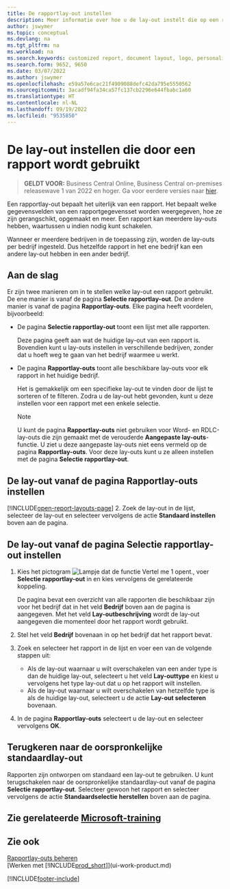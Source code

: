 ```yaml
---
title: De rapportlay-out instellen
description: Meer informatie over hoe u de lay-out instelt die op een rapport wordt gebruikt bij het bekijken en afdrukken van een rapport.
author: jswymer
ms.topic: conceptual
ms.devlang: na
ms.tgt_pltfrm: na
ms.workload: na
ms.search.keywords: customized report, document layout, logo, personalize
ms.search.form: 9652, 9650
ms.date: 03/07/2022
ms.author: jswymer
ms.openlocfilehash: e59a57e6cac21f4909088defc42da795e5550562
ms.sourcegitcommit: 3acadf94fa34ca57fc137cb2296e644fbabc1a60
ms.translationtype: HT
ms.contentlocale: nl-NL
ms.lasthandoff: 09/19/2022
ms.locfileid: "9535850"
---
```

# <a name="setting-the-layout-used-by-a-report"></a>De lay-out instellen die door een rapport wordt gebruikt

> **GELDT VOOR:** Business Central Online, Business Central on-premises releasewave 1 van 2022 en hoger. Ga voor eerdere versies naar [hier](ui-how-change-layout-currently-used-report.md).

Een rapportlay-out bepaalt het uiterlijk van een rapport. Het bepaalt welke gegevensvelden van een rapportgegevensset worden weergegeven, hoe ze zijn gerangschikt, opgemaakt en meer. Een rapport kan meerdere lay-outs hebben, waartussen u indien nodig kunt schakelen.

Wanneer er meerdere bedrijven in de toepassing zijn, worden de lay-outs per bedrijf ingesteld. Dus hetzelfde rapport in het ene bedrijf kan een andere lay-out hebben in een ander bedrijf.

## <a name="get-started"></a>Aan de slag

Er zijn twee manieren om in te stellen welke lay-out een rapport gebruikt. De ene manier is vanaf de pagina **Selectie rapportlay-out**. De andere manier is vanaf de pagina **Rapportlay-outs**. Elke pagina heeft voordelen, bijvoorbeeld: 

- De pagina **Selectie rapportlay-out** toont een lijst met alle rapporten.

  Deze pagina geeft aan wat de huidige lay-out van een rapport is. Bovendien kunt u lay-outs instellen in verschillende bedrijven, zonder dat u hoeft weg te gaan van het bedrijf waarmee u werkt.

- De pagina **Rapportlay-outs** toont alle beschikbare lay-outs voor elk rapport in het huidige bedrijf.

  Het is gemakkelijk om een specifieke lay-out te vinden door de lijst te sorteren of te filteren. Zodra u de lay-out hebt gevonden, kunt u deze instellen voor een rapport met een enkele selectie.

  > [!NOTE]
  > U kunt de pagina **Rapportlay-outs** niet gebruiken voor Word- en RDLC-lay-outs die zijn gemaakt met de verouderde **Aangepaste lay-outs**-functie. U ziet u deze aangepaste lay-outs niet eens vermeld op de pagina **Rapportlay-outs**. Voor deze lay-outs kunt u ze alleen instellen met de pagina **Selectie rapportlay-out**.

## <a name="set-the-layout-from-the-report-layouts-page"></a>De lay-out vanaf de pagina Rapportlay-outs instellen

[!INCLUDE[open-report-layouts-page](includes/open-report-layouts-page.md)]
2. Zoek de lay-out in de lijst, selecteer de lay-out en selecteer vervolgens de actie **Standaard instellen** boven aan de pagina.

## <a name="set-the-layout-from-report-layout-selection-page"></a>De lay-out vanaf de pagina Selectie rapportlay-out instellen

1. Kies het pictogram ![Lampje dat de functie Vertel me 1 opent.](media/ui-search/search_small.png "Vertel me wat u wilt doen"), voer **Selectie rapportlay-out** in en kies vervolgens de gerelateerde koppeling.
  
   De pagina bevat een overzicht van alle rapporten die beschikbaar zijn voor het bedrijf dat in het veld **Bedrijf** boven aan de pagina is aangegeven. Met het veld **Lay-outbeschrijving** wordt de lay-out aangegeven die momenteel door het rapport wordt gebruikt.
2. Stel het veld **Bedrijf** bovenaan in op het bedrijf dat het rapport bevat.
3. Zoek en selecteer het rapport in de lijst en voer een van de volgende stappen uit:

   - Als de lay-out waarnaar u wilt overschakelen van een ander type is dan de huidige lay-out, selecteert u het veld **Lay-outtype** en kiest u vervolgens het type lay-out dat u op het rapport wilt instellen. 
   - Als de lay-out waarnaar u wilt overschakelen van hetzelfde type is als de huidige lay-out, selecteert u de actie **Lay-out selecteren** bovenaan.

4. In de pagina **Rapportlay-outs** selecteert u de lay-out en selecteer vervolgens **OK**.

## <a name="revert-to-the-original-default-layout"></a>Terugkeren naar de oorspronkelijke standaardlay-out

Rapporten zijn ontworpen om standaard een lay-out te gebruiken. U kunt terugschakelen naar de oorspronkelijke standaardlay-out vanaf de pagina **Selectie rapportlay-out**. Selecteer gewoon het rapport en selecteer vervolgens de actie **Standaardselectie herstellen** boven aan de pagina.

## <a name="see-related-microsoft-training"></a>Zie gerelateerde [Microsoft-training](/training/modules/change-documents-dynamics-365-business-central/index)

## <a name="see-also"></a>Zie ook

[Rapportlay-outs beheren](ui-manage-report-layouts.md)  
[Werken met [!INCLUDE[prod_short](includes/prod_short.md)]](ui-work-product.md)

[!INCLUDE[footer-include](includes/footer-banner.md)]
